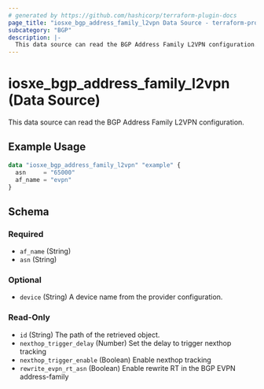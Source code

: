 ```yaml
---
# generated by https://github.com/hashicorp/terraform-plugin-docs
page_title: "iosxe_bgp_address_family_l2vpn Data Source - terraform-provider-iosxe"
subcategory: "BGP"
description: |-
  This data source can read the BGP Address Family L2VPN configuration.
---
```


# iosxe_bgp_address_family_l2vpn (Data Source)

This data source can read the BGP Address Family L2VPN configuration.

## Example Usage

```terraform
data "iosxe_bgp_address_family_l2vpn" "example" {
  asn     = "65000"
  af_name = "evpn"
}
```

<!-- schema generated by tfplugindocs -->
## Schema

### Required

- `af_name` (String)
- `asn` (String)

### Optional

- `device` (String) A device name from the provider configuration.

### Read-Only

- `id` (String) The path of the retrieved object.
- `nexthop_trigger_delay` (Number) Set the delay to trigger nexthop tracking
- `nexthop_trigger_enable` (Boolean) Enable nexthop tracking
- `rewrite_evpn_rt_asn` (Boolean) Enable rewrite RT in the BGP EVPN address-family
